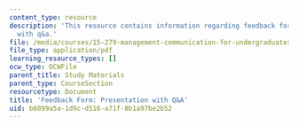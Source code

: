 ```yaml
---
content_type: resource
description: 'This resource contains information regarding feedback form: presentation
  with q&a.'
file: /media/courses/15-279-management-communication-for-undergraduates-fall-2012/b8899a5a1d9cd516a71f8b1a97be2b52_MIT15_279F12_presQAFdbk.pdf
file_type: application/pdf
learning_resource_types: []
ocw_type: OCWFile
parent_title: Study Materials
parent_type: CourseSection
resourcetype: Document
title: 'Feedback Form: Presentation with Q&A'
uid: b8899a5a-1d9c-d516-a71f-8b1a97be2b52
---
```

